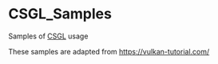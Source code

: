 # CSGL_Samples
Samples of [CSGL](https://github.com/rhynodegreat/CSharpGameLibrary) usage

These samples are adapted from https://vulkan-tutorial.com/

